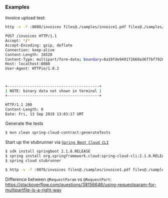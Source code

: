 ### Examples 

Invoice upload test:

```bash
http -v -f :8080/invoices files@./samples/invoice1.pdf files@./samples/invoice2.pdf

POST /invoices HTTP/1.1
Accept: */*
Accept-Encoding: gzip, deflate
Connection: keep-alive
Content-Length: 16520
Content-Type: multipart/form-data; boundary=8a19fde949172660a36f7bf79285027c
Host: localhost:8080
User-Agent: HTTPie/1.0.2



+-----------------------------------------+
| NOTE: binary data not shown in terminal |
+-----------------------------------------+

HTTP/1.1 200
Content-Length: 0
Date: Fri, 13 Sep 2019 13:03:17 GMT
```

Generate the tests

```bash
$ mvn clean spring-cloud-contract:generateTests
```

Start up the stubrunner via [`Spring Boot Cloud CLI`](https://cloud.spring.io/spring-cloud-cli/reference/html/)

```bash
$ sdk install springboot 2.1.8.RELEASE
$ spring install org.springframework.cloud:spring-cloud-cli:2.1.0.RELEASE
$ spring cloud stubrunner  
```

```bash
$ http -v -f :9876/invoices files@./samples/invoice1.pdf files@./samples/invoice2.pdf
```


Difference between `@RequestParam` vs `@RequestPart`:
https://stackoverflow.com/questions/38156646/using-requestparam-for-multipartfile-is-a-right-way
